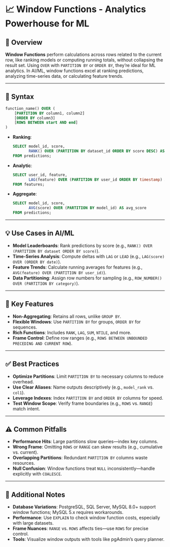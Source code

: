 # 📈 Window Functions - Analytics Powerhouse for ML

## 🌟 Overview

**Window Functions** perform calculations across rows related to the current row, like ranking models or computing running totals, without collapsing the result set. Using `OVER` with `PARTITION BY` or `ORDER BY`, they’re ideal for ML analytics. In AI/ML, window functions excel at ranking predictions, analyzing time-series data, or calculating feature trends.

---

## 📜 Syntax

```sql
function_name() OVER (
    [PARTITION BY column1, column2]
    [ORDER BY column3]
    [ROWS BETWEEN start AND end]
)
```

- **Ranking**:
  ```sql
  SELECT model_id, score,
         RANK() OVER (PARTITION BY dataset_id ORDER BY score DESC) AS rank
  FROM predictions;
  ```
- **Analytic**:
  ```sql
  SELECT user_id, feature,
         LAG(feature) OVER (PARTITION BY user_id ORDER BY timestamp) AS prev_feature
  FROM features;
  ```
- **Aggregate**:
  ```sql
  SELECT model_id, score,
         AVG(score) OVER (PARTITION BY model_id) AS avg_score
  FROM predictions;
  ```

---

## 💡 Use Cases in AI/ML

- **Model Leaderboards**: Rank predictions by score (e.g., `RANK() OVER (PARTITION BY dataset ORDER BY score)`).
- **Time-Series Analysis**: Compute deltas with `LAG` or `LEAD` (e.g., `LAG(score) OVER (ORDER BY date)`).
- **Feature Trends**: Calculate running averages for features (e.g., `AVG(feature) OVER (PARTITION BY user_id)`).
- **Data Partitioning**: Assign row numbers for sampling (e.g., `ROW_NUMBER() OVER (PARTITION BY category)`).

---

## 🔑 Key Features

- **Non-Aggregating**: Retains all rows, unlike `GROUP BY`.
- **Flexible Windows**: Use `PARTITION BY` for groups, `ORDER BY` for sequences.
- **Rich Functions**: Includes `RANK`, `LAG`, `SUM`, `NTILE`, and more.
- **Frame Control**: Define row ranges (e.g., `ROWS BETWEEN UNBOUNDED PRECEDING AND CURRENT ROW`).

---

## ✅ Best Practices

- **Optimize Partitions**: Limit `PARTITION BY` to necessary columns to reduce overhead.
- **Use Clear Aliases**: Name outputs descriptively (e.g., `model_rank` vs. `col1`).
- **Leverage Indexes**: Index `PARTITION BY` and `ORDER BY` columns for speed.
- **Test Window Scope**: Verify frame boundaries (e.g., `ROWS` vs. `RANGE`) match intent.

---

## ⚠️ Common Pitfalls

- **Performance Hits**: Large partitions slow queries—index key columns.
- **Wrong Frame**: Omitting `ROWS` or `RANGE` can skew results (e.g., cumulative vs. current).
- **Overlapping Partitions**: Redundant `PARTITION BY` columns waste resources.
- **Null Confusion**: Window functions treat `NULL` inconsistently—handle explicitly with `COALESCE`.

---

## 📝 Additional Notes

- **Database Variations**: PostgreSQL, SQL Server, MySQL 8.0+ support window functions; MySQL 5.x requires workarounds.
- **Performance**: Use `EXPLAIN` to check window function costs, especially with large datasets.
- **Frame Nuances**: `RANGE` vs. `ROWS` affects ties—use `ROWS` for precise control.
- **Tools**: Visualize window outputs with tools like pgAdmin’s query planner.